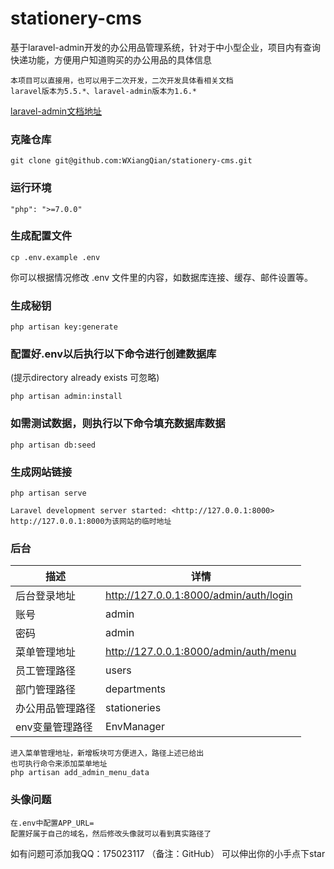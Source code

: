 # stationery-cms 
基于laravel-admin开发的办公用品管理系统，针对于中小型企业，项目内有查询快递功能，方便用户知道购买的办公用品的具体信息

```
本项目可以直接用，也可以用于二次开发，二次开发具体看相关文档
laravel版本为5.5.*、laravel-admin版本为1.6.*
```
[laravel-admin文档地址](https://laravel-admin.org/docs/zh)
### 克隆仓库
```
git clone git@github.com:WXiangQian/stationery-cms.git
```

### 运行环境
```
"php": ">=7.0.0"
```

### 生成配置文件
```
cp .env.example .env
```
你可以根据情况修改 .env 文件里的内容，如数据库连接、缓存、邮件设置等。

### 生成秘钥
```
php artisan key:generate
```

### 配置好.env以后执行以下命令进行创建数据库
(提示directory already exists 可忽略)

```
php artisan admin:install
```

### 如需测试数据，则执行以下命令填充数据库数据

```
php artisan db:seed
```

### 生成网站链接
```
php artisan serve

Laravel development server started: <http://127.0.0.1:8000>
http://127.0.0.1:8000为该网站的临时地址
```

### 后台

描述 | 详情
--- |---
后台登录地址 | http://127.0.0.1:8000/admin/auth/login
账号 | admin
密码 | admin
菜单管理地址 | http://127.0.0.1:8000/admin/auth/menu
员工管理路径 | users
部门管理路径 | departments
办公用品管理路径 | stationeries
env变量管理路径 | EnvManager

```
进入菜单管理地址，新增板块可方便进入，路径上述已给出
也可执行命令来添加菜单地址
php artisan add_admin_menu_data
```
### 头像问题
```
在.env中配置APP_URL=
配置好属于自己的域名，然后修改头像就可以看到真实路径了
```

如有问题可添加我QQ：175023117
（备注：GitHub）
可以伸出你的小手点下star
